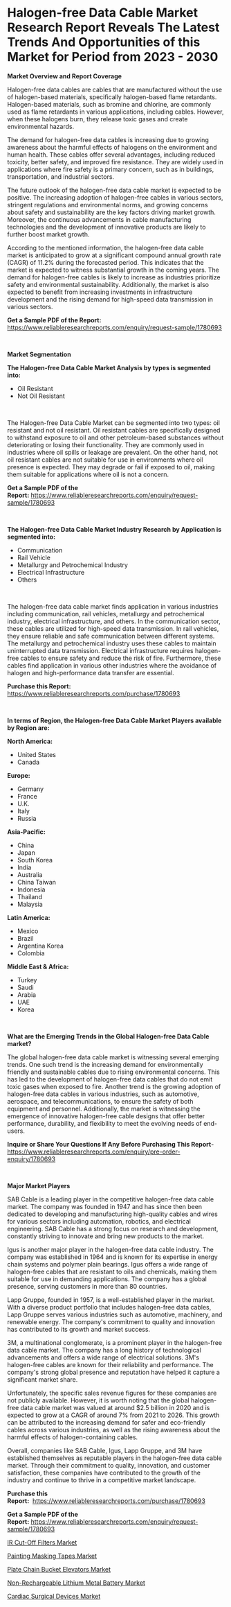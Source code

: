 <p><h1>Halogen-free Data Cable Market Research Report Reveals The Latest Trends And Opportunities of this Market for Period from 2023 - 2030</h1></p><p><strong>Market Overview and Report Coverage</strong></p>
<p><p>Halogen-free data cables are cables that are manufactured without the use of halogen-based materials, specifically halogen-based flame retardants. Halogen-based materials, such as bromine and chlorine, are commonly used as flame retardants in various applications, including cables. However, when these halogens burn, they release toxic gases and create environmental hazards.</p><p>The demand for halogen-free data cables is increasing due to growing awareness about the harmful effects of halogens on the environment and human health. These cables offer several advantages, including reduced toxicity, better safety, and improved fire resistance. They are widely used in applications where fire safety is a primary concern, such as in buildings, transportation, and industrial sectors.</p><p>The future outlook of the halogen-free data cable market is expected to be positive. The increasing adoption of halogen-free cables in various sectors, stringent regulations and environmental norms, and growing concerns about safety and sustainability are the key factors driving market growth. Moreover, the continuous advancements in cable manufacturing technologies and the development of innovative products are likely to further boost market growth.</p><p>According to the mentioned information, the halogen-free data cable market is anticipated to grow at a significant compound annual growth rate (CAGR) of 11.2% during the forecasted period. This indicates that the market is expected to witness substantial growth in the coming years. The demand for halogen-free cables is likely to increase as industries prioritize safety and environmental sustainability. Additionally, the market is also expected to benefit from increasing investments in infrastructure development and the rising demand for high-speed data transmission in various sectors.</p></p>
<p><strong>Get a Sample PDF of the Report:</strong> <a href="https://www.reliableresearchreports.com/enquiry/request-sample/1780693">https://www.reliableresearchreports.com/enquiry/request-sample/1780693</a></p>
<p>&nbsp;</p>
<p><strong>Market Segmentation</strong></p>
<p><strong>The Halogen-free Data Cable Market Analysis by types is segmented into:</strong></p>
<p><ul><li>Oil Resistant</li><li>Not Oil Resistant</li></ul></p>
<p>&nbsp;</p>
<p><p>The Halogen-free Data Cable Market can be segmented into two types: oil resistant and not oil resistant. Oil resistant cables are specifically designed to withstand exposure to oil and other petroleum-based substances without deteriorating or losing their functionality. They are commonly used in industries where oil spills or leakage are prevalent. On the other hand, not oil resistant cables are not suitable for use in environments where oil presence is expected. They may degrade or fail if exposed to oil, making them suitable for applications where oil is not a concern.</p></p>
<p><strong>Get a Sample PDF of the Report:</strong>&nbsp;<a href="https://www.reliableresearchreports.com/enquiry/request-sample/1780693">https://www.reliableresearchreports.com/enquiry/request-sample/1780693</a></p>
<p>&nbsp;</p>
<p><strong>The Halogen-free Data Cable Market Industry Research by Application is segmented into:</strong></p>
<p><ul><li>Communication</li><li>Rail Vehicle</li><li>Metallurgy and Petrochemical Industry</li><li>Electrical Infrastructure</li><li>Others</li></ul></p>
<p>&nbsp;</p>
<p><p>The halogen-free data cable market finds application in various industries including communication, rail vehicles, metallurgy and petrochemical industry, electrical infrastructure, and others. In the communication sector, these cables are utilized for high-speed data transmission. In rail vehicles, they ensure reliable and safe communication between different systems. The metallurgy and petrochemical industry uses these cables to maintain uninterrupted data transmission. Electrical infrastructure requires halogen-free cables to ensure safety and reduce the risk of fire. Furthermore, these cables find application in various other industries where the avoidance of halogen and high-performance data transfer are essential.</p></p>
<p><strong>Purchase this Report:</strong>&nbsp; <a href="https://www.reliableresearchreports.com/purchase/1780693">https://www.reliableresearchreports.com/purchase/1780693</a></p>
<p>&nbsp;</p>
<p><strong>In terms of Region, the Halogen-free Data Cable Market Players available by Region are:</strong></p>
<p>
    <p> <strong> North America: </strong>
        <ul>
            <li>United States</li>
            <li>Canada</li>
        </ul>
        </p> 
    <p> <strong> Europe: </strong>
        <ul>
            <li>Germany</li>
            <li>France</li>
            <li>U.K.</li>
            <li>Italy</li>
            <li>Russia</li>
        </ul>
        </p> 
    <p> <strong> Asia-Pacific: </strong>
        <ul>
            <li>China</li>
            <li>Japan</li>
            <li>South Korea</li>
            <li>India</li>
            <li>Australia</li>
            <li>China Taiwan</li>
            <li>Indonesia</li>
            <li>Thailand</li>
            <li>Malaysia</li>
        </ul>
        </p> 
    <p> <strong> Latin America: </strong>
        <ul>
            <li>Mexico</li>
            <li>Brazil</li>
            <li>Argentina Korea</li>
            <li>Colombia</li>
        </ul>
        </p> 
    <p> <strong> Middle East & Africa: </strong>
        <ul>
            <li>Turkey</li>
            <li>Saudi</li>
            <li>Arabia</li>
            <li>UAE</li>
            <li>Korea</li>
        </ul>
    </p>
    </p>
<p>&nbsp;</p>
<p><strong>What are the Emerging Trends in the Global Halogen-free Data Cable market?</strong></p>
<p><p>The global halogen-free data cable market is witnessing several emerging trends. One such trend is the increasing demand for environmentally friendly and sustainable cables due to rising environmental concerns. This has led to the development of halogen-free data cables that do not emit toxic gases when exposed to fire. Another trend is the growing adoption of halogen-free data cables in various industries, such as automotive, aerospace, and telecommunications, to ensure the safety of both equipment and personnel. Additionally, the market is witnessing the emergence of innovative halogen-free cable designs that offer better performance, durability, and flexibility to meet the evolving needs of end-users.</p></p>
<p><strong>Inquire or Share Your Questions If Any Before Purchasing This Report</strong>- <a href="https://www.reliableresearchreports.com/enquiry/pre-order-enquiry/1780693">https://www.reliableresearchreports.com/enquiry/pre-order-enquiry/1780693</a></p>
<p>&nbsp;</p>
<p><strong>Major Market Players</strong></p>
<p><p>SAB Cable is a leading player in the competitive halogen-free data cable market. The company was founded in 1947 and has since then been dedicated to developing and manufacturing high-quality cables and wires for various sectors including automation, robotics, and electrical engineering. SAB Cable has a strong focus on research and development, constantly striving to innovate and bring new products to the market.</p><p>Igus is another major player in the halogen-free data cable industry. The company was established in 1964 and is known for its expertise in energy chain systems and polymer plain bearings. Igus offers a wide range of halogen-free cables that are resistant to oils and chemicals, making them suitable for use in demanding applications. The company has a global presence, serving customers in more than 80 countries.</p><p>Lapp Gruppe, founded in 1957, is a well-established player in the market. With a diverse product portfolio that includes halogen-free data cables, Lapp Gruppe serves various industries such as automotive, machinery, and renewable energy. The company's commitment to quality and innovation has contributed to its growth and market success.</p><p>3M, a multinational conglomerate, is a prominent player in the halogen-free data cable market. The company has a long history of technological advancements and offers a wide range of electrical solutions. 3M's halogen-free cables are known for their reliability and performance. The company's strong global presence and reputation have helped it capture a significant market share.</p><p>Unfortunately, the specific sales revenue figures for these companies are not publicly available. However, it is worth noting that the global halogen-free data cable market was valued at around $2.5 billion in 2020 and is expected to grow at a CAGR of around 7% from 2021 to 2026. This growth can be attributed to the increasing demand for safer and eco-friendly cables across various industries, as well as the rising awareness about the harmful effects of halogen-containing cables.</p><p>Overall, companies like SAB Cable, Igus, Lapp Gruppe, and 3M have established themselves as reputable players in the halogen-free data cable market. Through their commitment to quality, innovation, and customer satisfaction, these companies have contributed to the growth of the industry and continue to thrive in a competitive market landscape.</p></p>
<p><strong>Purchase this Report:</strong>&nbsp;&nbsp;<a href="https://www.reliableresearchreports.com/purchase/1780693">https://www.reliableresearchreports.com/purchase/1780693</a></p>
<p></p>
<p><strong>Get a Sample PDF of the Report:</strong>&nbsp;<a href="https://www.reliableresearchreports.com/enquiry/request-sample/1780693">https://www.reliableresearchreports.com/enquiry/request-sample/1780693</a></p>
<p><p><a href="https://www.linkedin.com/pulse/decoding-ir-cut-off-filters-market-deep-dive-latest-trends/">IR Cut-Off Filters Market</a></p><p><a href="https://medium.com/@krishna_35021/decoding-painting-masking-tapes-market-metrics-market-share-trends-and-growth-patterns-f1102dbf80da">Painting Masking Tapes Market</a></p><p><a href="https://www.linkedin.com/pulse/plate-chain-bucket-elevators-market-challenges-opportunities/">Plate Chain Bucket Elevators Market</a></p><p><a href="https://www.linkedin.com/pulse/non-rechargeable-lithium-metal-battery-market-challenges/">Non-Rechargeable Lithium Metal Battery Market</a></p><p><a href="https://medium.com/@krish.reportprime/cardiac-surgical-devices-market-analysis-and-sze-forecasted-for-period-from-2023-to-2030-b7b7550d9ccd">Cardiac Surgical Devices Market</a></p></p>